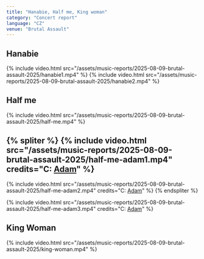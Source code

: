 ```yaml
---
title: "Hanabie, Half me, King woman"
category: "Concert report"
language: "CZ"
venue: "Brutal Assault"
---
```


## Hanabie
{% include video.html src="/assets/music-reports/2025-08-09-brutal-assault-2025/hanabie1.mp4" %}
{% include video.html src="/assets/music-reports/2025-08-09-brutal-assault-2025/hanabie2.mp4" %}

## Half me
{% include video.html src="/assets/music-reports/2025-08-09-brutal-assault-2025/half-me.mp4" %}

{% spliter %}
{% include video.html src="/assets/music-reports/2025-08-09-brutal-assault-2025/half-me-adam1.mp4" credits="C: [Adam](https://www.instagram.com/_.adam_.b.)" %}
---
{% include video.html src="/assets/music-reports/2025-08-09-brutal-assault-2025/half-me-adam2.mp4" credits="C: [Adam](https://www.instagram.com/_.adam_.b.)" %}
{% endspliter %}

{% include video.html src="/assets/music-reports/2025-08-09-brutal-assault-2025/half-me-adam3.mp4" credits="C: [Adam](https://www.instagram.com/_.adam_.b.)" %}

## King Woman
{% include video.html src="/assets/music-reports/2025-08-09-brutal-assault-2025/king-woman.mp4" %}

